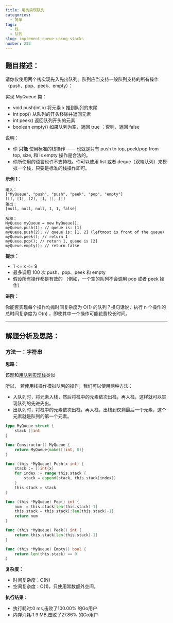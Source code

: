 ```yaml
---
title: 用栈实现队列
categories:
  - 简单
tags:
  - 栈
  - 队列
slug: implement-queue-using-stacks
number: 232
---
```


## 题目描述：

请你仅使用两个栈实现先入先出队列。队列应当支持一般队列支持的所有操作（push、pop、peek、empty）：

实现 MyQueue 类：

- void push(int x) 将元素 x 推到队列的末尾
- int pop() 从队列的开头移除并返回元素
- int peek() 返回队列开头的元素
- boolean empty() 如果队列为空，返回 true ；否则，返回 false

说明：

- 你 **只能** 使用标准的栈操作 —— 也就是只有 push to top, peek/pop from top, size, 和 is empty 操作是合法的。
- 你所使用的语言也许不支持栈。你可以使用 list 或者 deque（双端队列）来模拟一个栈，只要是标准的栈操作即可。


**示例 1：**
```
输入：
["MyQueue", "push", "push", "peek", "pop", "empty"]
[[], [1], [2], [], [], []]
输出：
[null, null, null, 1, 1, false]

解释：
MyQueue myQueue = new MyQueue();
myQueue.push(1); // queue is: [1]
myQueue.push(2); // queue is: [1, 2] (leftmost is front of the queue)
myQueue.peek(); // return 1
myQueue.pop(); // return 1, queue is [2]
myQueue.empty(); // return false
```


**提示：**
- 1 <= x <= 9
- 最多调用 100 次 push、pop、peek 和 empty
- 假设所有操作都是有效的 （例如，一个空的队列不会调用 pop 或者 peek 操作）

**进阶：**

你能否实现每个操作均摊时间复杂度为 O(1) 的队列？换句话说，执行 n 个操作的总时间复杂度为 O(n) ，即使其中一个操作可能花费较长时间。

---
## 解题分析及思路：


### 方法一：字符串

**思路：**

该题和[用队列实现栈](../leetcode/implement-stack-using-queues)类似

所以， 若使用栈操作模拟队列的操作，我们可以使用两种方法：

- 入队列时，将元素入栈，然后将栈中的元素依次出栈，再入栈，这样就可以实现队列的先进先出。
- 出队列时，将栈中的元素依次出栈，再入栈，出栈到仅剩最后一个元素，这个元素就是队列的第一个元素。

```go
type MyQueue struct {
	stack []int
}

func Constructor() MyQueue {
	return MyQueue{make([]int, 0)}
}

func (this *MyQueue) Push(x int) {
	stack := []int{x}
	for index := range this.stack {
		stack = append(stack, this.stack[index])
	}
	this.stack = stack
}

func (this *MyQueue) Pop() int {
	num := this.stack[len(this.stack)-1]
	this.stack = this.stack[:len(this.stack)-1]
	return num
}

func (this *MyQueue) Peek() int {
	return this.stack[len(this.stack)-1]
}

func (this *MyQueue) Empty() bool {
	return len(this.stack) == 0
}
```

**复杂度：**

- 时间复杂度：O(N)
- 空间复杂度：O(1)，只使用常数额外空间。

**执行结果：**

- 执行耗时:0 ms,击败了100.00% 的Go用户
- 内存消耗:1.9 MB,击败了27.86% 的Go用户

